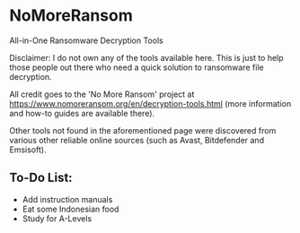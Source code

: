 # NoMoreRansom
All-in-One Ransomware Decryption Tools

Disclaimer: I do not own any of the tools available here. This is just to help those people out there who need a quick solution to ransomware file decryption.

All credit goes to the 'No More Ransom' project at https://www.nomoreransom.org/en/decryption-tools.html (more information and how-to guides are available there).

Other tools not found in the aforementioned page were discovered from various other reliable online sources (such as Avast, Bitdefender and Emsisoft).

## To-Do List:
- Add instruction manuals
- Eat some Indonesian food
- Study for A-Levels
